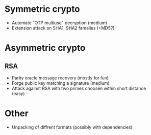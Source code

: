 # Symmetric crypto
- Automate "OTP multiuse" decryption (medium)
- Extension attack on SHA1, SHA2 famalies (+MD5?)

# Asymmetric crypto

## RSA
- Parity oracle message recovery (mostly for fun)
- Forge public key matching a signature (medium)
- Attack against RSA with two primes choosen within short distance (easy)

# Other
- Unpacking of diffrent formats (possibly with dependencies)
